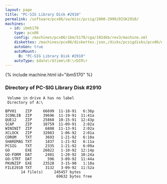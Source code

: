 ```yaml
---
layout: page
title: "PC-SIG Library Disk #2910"
permalink: /software/pcx86/sw/misc/pcsig/2000-2999/DISK2910/
machines:
  - id: ibm5170
    type: pcx86
    config: /machines/pcx86/ibm/5170/cga/1024kb/rev3/machine.xml
    diskettes: /machines/pcx86/diskettes.json,/disks/pcsigdisks/pcx86/diskettes.json
    autoGen: true
    autoMount:
      B: "PC-SIG Library Disk #2910"
    autoType: $date\r$time\rB:\rDIR\r
---
```


{% include machine.html id="ibm5170" %}

### Directory of PC-SIG Library Disk #2910

     Volume in drive A has no label
     Directory of A:\

    BPV01    ZIP     66699  11-18-91   6:36p
    ICONLIB  ZIP     39696  11-19-91  11:41a
    QUE12    ZIP     25868  10-15-91  12:43p
    SCAP     ZIP     10759  11-09-91   2:02a
    WININIT  ZIP      6808  11-13-91   2:02a
    XCLOCK   ZIP     32083   1-06-92   2:01a
    CDROM    TXT      3693   1-21-92   6:10a
    SHAREMAG TXT      1837   1-21-92   6:11a
    PCSIG    TXT      2335   1-21-92   6:09a
    GO       EXE     26022   1-10-92  12:14p
    GO-FORM  DAT      2401   1-20-92  10:24a
    GO-STRT  DAT       596   3-09-92  11:44a
    PKUNZIP  EXE     23528   3-15-90   1:10a
    FILE2910 TXT      3132   3-09-92  11:52a
           14 file(s)     245457 bytes
                           69632 bytes free
